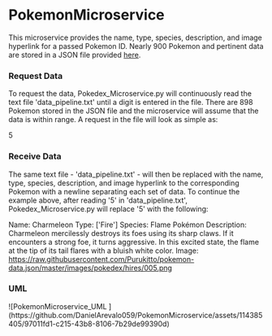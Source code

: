 # PokemonMicroservice

 This microservice provides the name, type, species, description, and image hyperlink for a passed Pokemon ID. Nearly 900 Pokemon and pertinent data are stored in a JSON file provided <a href="https://raw.githubusercontent.com/Purukitto/pokemon-data.json/master/pokedex.json"> here</a>.

 <h3>Request Data</h3>
 To request the data, Pokedex_Microservice.py will continuously read the text file 'data_pipeline.txt' until a digit is entered in the file. There are 898 Pokemon stored in the JSON file and the microservice will assume that the data is within range. A request in the file will look as simple as:

 5

  <h3>Receive Data</h3>
The same text file - 'data_pipeline.txt' - will then be replaced with the name, type, species, description, and image hyperlink to the corresponding Pokemon with a newline separating each set of data. To continue the example above, after reading '5' in 'data_pipeline.txt', Pokedex_Microservice.py will replace '5' with the following:

Name: Charmeleon
Type: ['Fire']
Species: Flame Pokémon
Description: Charmeleon mercilessly destroys its foes using its sharp claws. If it encounters a strong foe, it turns aggressive. In this excited state, the flame at the tip of its tail flares with a bluish white color.
Image: https://raw.githubusercontent.com/Purukitto/pokemon-data.json/master/images/pokedex/hires/005.png

<h3>UML</h3>
![PokemonMicroservice_UML ](https://github.com/DanielArevalo059/PokemonMicroservice/assets/114385405/97011fd1-c215-43b8-8106-7b29de99390d)
